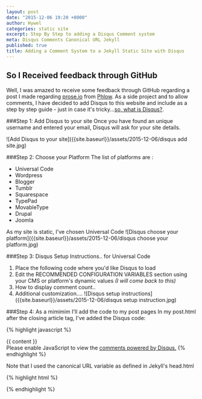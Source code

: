 ```yaml
---
layout: post
date: "2015-12-06 19:20 +0000"
author: Hywel
categories: static site
excerpt: Step By Step to adding a Disqus Comment system
meta: Disqus Comments Canonical URL Jekyll
published: true
title: Adding a Comment System to a Jekyll Static Site with Disqus
---
```


## So I Received feedback through GitHub
Well, I was amazed to receive some feedback through GitHub regarding a post I made regarding [prose.io](http://www.hywel.me/2015/11/23/create-jekyll-static-site-posts-using-proseio.html) from [Phlow](https://github.com/Phlow).  As a side project and to allow comments, I have decided to add Disqus to this website and include as a step by step guide - just in case it's tricky...[so, what is Disqus?](https://help.disqus.com/customer/portal/articles/466179-what-is-disqus-).

###Step 1: Add Disqus to your site
Once you have found an unique username and entered your email, Disqus will ask for your site details.

![Add Disqus to your site]({{site.baseurl}}/assets/2015-12-06/disqus add site.jpg)

###Step 2: Choose your Platform
The list of platforms are :
- Universal Code
- Wordpress
- Blogger
- Tumblr
- Squarespace
- TypePad
- MovableType
- Drupal
- Joomla

As my site is static, I've chosen Universal Code
![Disqus choose your platform]({{site.baseurl}}/assets/2015-12-06/disqus choose your platform.jpg)



###Step 3: Disqus Setup Instructions.. for Universal Code
1. Place the following code where you'd like Disqus to load
2. Edit the RECOMMENDED CONFIGURATION VARIABLES section using your CMS or platform's dynamic values _(I will come back to this)_
3. How to display comment count..
4. Additional customization....
![Disqus setup instructions]({{site.baseurl}}/assets/2015-12-06/disqus setup instruction.jpg)

###Step 4: As a mimimim I'll add the code to my post pages
In my post.html after the closing article tag, I've added the Disqus code:

{% highlight javascript %}
  <article class="post-content">
    {{ content }}
  </article>

<!-- Hywel Start Disqus Comments -->
  <div id="disqus_thread"></div>
  <script>
      /**
       *  RECOMMENDED CONFIGURATION VARIABLES: EDIT AND UNCOMMENT THE SECTION BELOW TO INSERT DYNAMIC VALUES FROM YOUR PLATFORM OR CMS.
       *  LEARN WHY DEFINING THESE VARIABLES IS IMPORTANT: https://disqus.com/admin/universalcode/#configuration-variables
       */
      var disqus_config = function () {
          this.page.url =  {{ page.url | replace:'index.html','' | prepend: site.baseurl | prepend: site.url }};  // Replace PAGE_URL with your page's canonical URL variable

          //this.page.identifier = PAGE_IDENTIFIER; // Replace PAGE_IDENTIFIER with your page's unique identifier variable
      };

      (function() {  // DON'T EDIT BELOW THIS LINE
          var d = document, s = d.createElement('script');

          s.src = '//hywelme.disqus.com/embed.js';

          s.setAttribute('data-timestamp', +new Date());
          (d.head || d.body).appendChild(s);
      })();
  </script>
  <noscript>Please enable JavaScript to view the <a href="https://disqus.com/?ref_noscript" rel="nofollow">comments powered by Disqus.</a></noscript>
<!-- Hywel End Disqus Comments -->

</div>
{% endhighlight %}

Note that I used the canonical URL variable as defined in Jekyll's head.html

{% highlight html %}
  <link rel="canonical" href="{{ page.url | replace:'index.html','' | prepend: site.baseurl | prepend: site.url }}">
{% endhighlight %}
